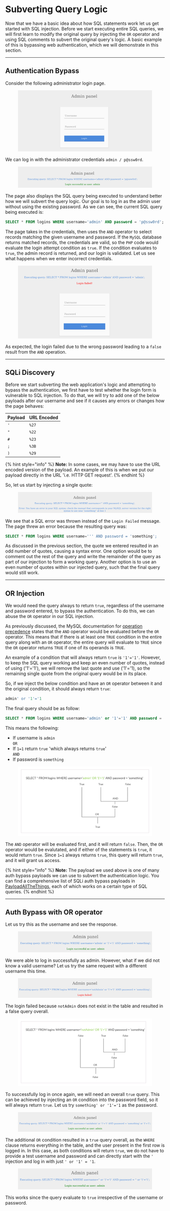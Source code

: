 # Subverting Query Logic

Now that we have a basic idea about how SQL statements work let us get started with SQL injection. Before we start executing entire SQL queries, we will first learn to modify the original query by injecting the `OR` operator and using SQL comments to subvert the original query's logic. A basic example of this is bypassing web authentication, which we will demonstrate in this section.

***

## Authentication Bypass

Consider the following administrator login page.

<figure><img src="../../../../.gitbook/assets/image (255).png" alt=""><figcaption></figcaption></figure>

We can log in with the administrator credentials `admin / p@ssw0rd`.

<figure><img src="../../../../.gitbook/assets/image (256).png" alt=""><figcaption></figcaption></figure>

The page also displays the SQL query being executed to understand better how we will subvert the query logic. Our goal is to log in as the admin user without using the existing password. As we can see, the current SQL query being executed is:

```sql
SELECT * FROM logins WHERE username='admin' AND password = 'p@ssw0rd';
```

The page takes in the credentials, then uses the `AND` operator to select records matching the given username and password. If the `MySQL` database returns matched records, the credentials are valid, so the `PHP` code would evaluate the login attempt condition as `true`. If the condition evaluates to `true`, the admin record is returned, and our login is validated. Let us see what happens when we enter incorrect credentials.

<figure><img src="../../../../.gitbook/assets/image (257).png" alt=""><figcaption></figcaption></figure>

As expected, the login failed due to the wrong password leading to a `false` result from the `AND` operation.

***

## SQLi Discovery

Before we start subverting the web application's logic and attempting to bypass the authentication, we first have to test whether the login form is vulnerable to SQL injection. To do that, we will try to add one of the below payloads after our username and see if it causes any errors or changes how the page behaves:

| Payload | URL Encoded |
| ------- | ----------- |
| `'`     | `%27`       |
| `"`     | `%22`       |
| `#`     | `%23`       |
| `;`     | `%3B`       |
| `)`     | `%29`       |

{% hint style="info" %}
**Note:** In some cases, we may have to use the URL encoded version of the payload. An example of this is when we put our payload directly in the URL 'i.e. HTTP GET request'.
{% endhint %}

So, let us start by injecting a single quote:

<figure><img src="../../../../.gitbook/assets/image (258).png" alt=""><figcaption></figcaption></figure>

We see that a SQL error was thrown instead of the `Login Failed` message. The page threw an error because the resulting query was:

```sql
SELECT * FROM logins WHERE username=''' AND password = 'something';
```

As discussed in the previous section, the quote we entered resulted in an odd number of quotes, causing a syntax error. One option would be to comment out the rest of the query and write the remainder of the query as part of our injection to form a working query. Another option is to use an even number of quotes within our injected query, such that the final query would still work.

***

## OR Injection

We would need the query always to return `true`, regardless of the username and password entered, to bypass the authentication. To do this, we can abuse the `OR` operator in our SQL injection.

As previously discussed, the MySQL documentation for [operation precedence](https://dev.mysql.com/doc/refman/8.0/en/operator-precedence.html) states that the `AND` operator would be evaluated before the `OR` operator. This means that if there is at least one `TRUE` condition in the entire query along with an `OR` operator, the entire query will evaluate to `TRUE` since the `OR` operator returns `TRUE` if one of its operands is `TRUE`.

An example of a condition that will always return `true` is `'1'='1'`. However, to keep the SQL query working and keep an even number of quotes, instead of using ('1'='1'), we will remove the last quote and use ('1'='1), so the remaining single quote from the original query would be in its place.

So, if we inject the below condition and have an `OR` operator between it and the original condition, it should always return `true`:

```sql
admin' or '1'='1
```

The final query should be as follow:

```sql
SELECT * FROM logins WHERE username='admin' or '1'='1' AND password = 'something';
```

This means the following:

* If username is `admin`\
  `OR`
* If `1=1` return `true` 'which always returns `true`'\
  `AND`
* If password is `something`

<figure><img src="../../../../.gitbook/assets/image (259).png" alt=""><figcaption></figcaption></figure>

The `AND` operator will be evaluated first, and it will return `false`. Then, the `OR` operator would be evalutated, and if either of the statements is `true`, it would return `true`. Since `1=1` always returns `true`, this query will return `true`, and it will grant us access.

{% hint style="info" %}
**Note:** The payload we used above is one of many auth bypass payloads we can use to subvert the authentication logic. You can find a comprehensive list of SQLi auth bypass payloads in [PayloadAllTheThings](https://github.com/swisskyrepo/PayloadsAllTheThings/tree/master/SQL%20Injection#authentication-bypass), each of which works on a certain type of SQL queries.
{% endhint %}

***

## Auth Bypass with OR operator

Let us try this as the username and see the response.

<figure><img src="../../../../.gitbook/assets/image (260).png" alt=""><figcaption></figcaption></figure>

We were able to log in successfully as admin. However, what if we did not know a valid username? Let us try the same request with a different username this time.

<figure><img src="../../../../.gitbook/assets/image (261).png" alt=""><figcaption></figcaption></figure>

The login failed because `notAdmin` does not exist in the table and resulted in a false query overall.

<figure><img src="../../../../.gitbook/assets/image (262).png" alt=""><figcaption></figcaption></figure>

To successfully log in once again, we will need an overall `true` query. This can be achieved by injecting an `OR` condition into the password field, so it will always return `true`. Let us try `something' or '1'='1` as the password.

<figure><img src="../../../../.gitbook/assets/image (263).png" alt=""><figcaption></figcaption></figure>

The additional `OR` condition resulted in a `true` query overall, as the `WHERE` clause returns everything in the table, and the user present in the first row is logged in. In this case, as both conditions will return `true`, we do not have to provide a test username and password and can directly start with the `'` injection and log in with just `' or '1' = '1`.

<figure><img src="../../../../.gitbook/assets/image (264).png" alt=""><figcaption></figcaption></figure>

This works since the query evaluate to `true` irrespective of the username or password.
